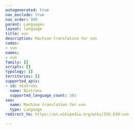 ```yaml
---
autogenerated: true
nav_exclude: true
nav_order: 999
parent: Languages
layout: language
title: vun
description: Machine translation for vun
codes:
- vun
names:
- vun
family: []
scripts: []
typology: []
territories: []
supported_apis:
- id: niutrans
  name: Niutrans
  supported_language_count: 381
seo:
  name: Machine translation for vun
  type: Language
redirect_to: https://en.wikipedia.org/wiki/ISO_639:vun

---
```


